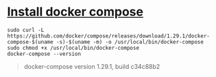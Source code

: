 # [Install docker compose](https://www.digitalocean.com/community/tutorials/how-to-install-and-use-docker-compose-on-ubuntu-20-04)

```shell
sudo curl -L https://github.com/docker/compose/releases/download/1.29.1/docker-compose-$(uname -s)-$(uname -m) -o /usr/local/bin/docker-compose
sudo chmod +x /usr/local/bin/docker-compose
docker-compose --version
```
> docker-compose version 1.29.1, build c34c88b2
